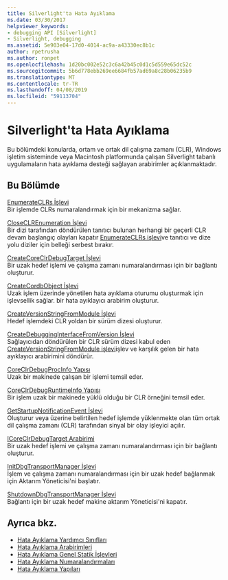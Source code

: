 ```yaml
---
title: Silverlight'ta Hata Ayıklama
ms.date: 03/30/2017
helpviewer_keywords:
- debugging API [Silverlight]
- Silverlight, debugging
ms.assetid: 5e903e04-17d0-4014-ac9a-a43330ec8b1c
author: rpetrusha
ms.author: ronpet
ms.openlocfilehash: 1d20bc002e52c3c6a42b45c0d1c5d559e65dc52c
ms.sourcegitcommit: 5b6d778ebb269ee6684fb57ad69a8c28b06235b9
ms.translationtype: MT
ms.contentlocale: tr-TR
ms.lasthandoff: 04/08/2019
ms.locfileid: "59113704"
---
```

# <a name="silverlight-debugging"></a>Silverlight'ta Hata Ayıklama
Bu bölümdeki konularda, ortam ve ortak dil çalışma zamanı (CLR), Windows işletim sisteminde veya Macintosh platformunda çalışan Silverlight tabanlı uygulamaların hata ayıklama desteği sağlayan arabirimler açıklanmaktadır.  
  
## <a name="in-this-section"></a>Bu Bölümde  
 [EnumerateCLRs İşlevi](../../../../docs/framework/unmanaged-api/debugging/enumerateclrs-function.md)  
 Bir işlemde CLRs numaralandırmak için bir mekanizma sağlar.  
  
 [CloseCLREnumeration İşlevi](../../../../docs/framework/unmanaged-api/debugging/closeclrenumeration-function.md)  
 Bir dizi tarafından döndürülen tanıtıcı bulunan herhangi bir geçerli CLR devam başlangıç olayları kapatır [EnumerateCLRs işlevi](../../../../docs/framework/unmanaged-api/debugging/enumerateclrs-function.md)ve tanıtıcı ve dize yolu diziler için belleği serbest bırakır.  
  
 [CreateCoreClrDebugTarget İşlevi](../../../../docs/framework/unmanaged-api/debugging/createcoreclrdebugtarget-function.md)  
 Bir uzak hedef işlemi ve çalışma zamanı numaralandırması için bir bağlantı oluşturur.  
  
 [CreateCordbObject İşlevi](../../../../docs/framework/unmanaged-api/debugging/createcordbobject-function.md)  
 Uzak işlem üzerinde yönetilen hata ayıklama oturumu oluşturmak için işlevsellik sağlar. bir hata ayıklayıcı arabirim oluşturur.  
  
 [CreateVersionStringFromModule İşlevi](../../../../docs/framework/unmanaged-api/debugging/createversionstringfrommodule-function.md)  
 Hedef işlemdeki CLR yoldan bir sürüm dizesi oluşturur.  
  
 [CreateDebuggingInterfaceFromVersion İşlevi](../../../../docs/framework/unmanaged-api/debugging/createdebugginginterfacefromversion-function-for-silverlight.md)  
 Sağlayıcıdan döndürülen bir CLR sürüm dizesi kabul eden [CreateVersionStringFromModule işlevi](../../../../docs/framework/unmanaged-api/debugging/createversionstringfrommodule-function.md)işlev ve karşılık gelen bir hata ayıklayıcı arabirimini döndürür.  
  
 [CoreClrDebugProcInfo Yapısı](../../../../docs/framework/unmanaged-api/debugging/coreclrdebugprocinfo-structure.md)  
 Uzak bir makinede çalışan bir işlemi temsil eder.  
  
 [CoreClrDebugRuntimeInfo Yapısı](../../../../docs/framework/unmanaged-api/debugging/coreclrdebugruntimeinfo-structure.md)  
 Bir işlem uzak bir makinede yüklü olduğu bir CLR örneğini temsil eder.  
  
 [GetStartupNotificationEvent İşlevi](../../../../docs/framework/unmanaged-api/debugging/getstartupnotificationevent-function.md)  
 Oluşturur veya üzerine belirtilen hedef işlemde yüklenmekte olan tüm ortak dil çalışma zamanı (CLR) tarafından sinyal bir olay işleyici açılır.  
  
 [ICoreClrDebugTarget Arabirimi](../../../../docs/framework/unmanaged-api/debugging/icoreclrdebugtarget-interface.md)  
 Bir uzak hedef işlemi ve çalışma zamanı numaralandırması için bir bağlantı oluşturur.  
  
 [InitDbgTransportManager İşlevi](../../../../docs/framework/unmanaged-api/debugging/initdbgtransportmanager-function.md)  
 İşlem ve çalışma zamanı numaralandırması için bir uzak hedef bağlanmak için Aktarım Yöneticisi'ni başlatır.  
  
 [ShutdownDbgTransportManager İşlevi](../../../../docs/framework/unmanaged-api/debugging/shutdowndbgtransportmanager-function.md)  
 Bağlantı için bir uzak hedef makine aktarım Yöneticisi'ni kapatır.  
  
## <a name="see-also"></a>Ayrıca bkz.

- [Hata Ayıklama Yardımcı Sınıfları](../../../../docs/framework/unmanaged-api/debugging/debugging-coclasses.md)
- [Hata Ayıklama Arabirimleri](../../../../docs/framework/unmanaged-api/debugging/debugging-interfaces.md)
- [Hata Ayıklama Genel Statik İşlevleri](../../../../docs/framework/unmanaged-api/debugging/debugging-global-static-functions.md)
- [Hata Ayıklama Numaralandırmaları](../../../../docs/framework/unmanaged-api/debugging/debugging-enumerations.md)
- [Hata Ayıklama Yapıları](../../../../docs/framework/unmanaged-api/debugging/debugging-structures.md)
